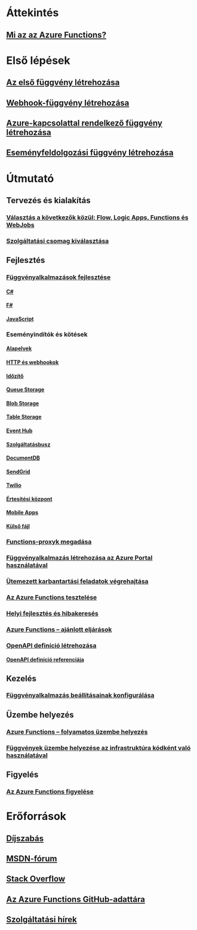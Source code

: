 # Áttekintés
## [Mi az az Azure Functions?](functions-overview.md)
# Első lépések
## [Az első függvény létrehozása](functions-create-first-azure-function.md)
## [Webhook-függvény létrehozása](functions-create-a-web-hook-or-api-function.md)
## [Azure-kapcsolattal rendelkező függvény létrehozása](functions-create-an-azure-connected-function.md)
## [Eseményfeldolgozási függvény létrehozása](functions-create-an-event-processing-function.md)
# Útmutató
## Tervezés és kialakítás
### [Választás a következők közül: Flow, Logic Apps, Functions és WebJobs](functions-compare-logic-apps-ms-flow-webjobs.md)
### [Szolgáltatási csomag kiválasztása](functions-scale.md)

## Fejlesztés
### [Függvényalkalmazások fejlesztése](functions-reference.md)
#### [C#](functions-reference-csharp.md)
#### [F#](functions-reference-fsharp.md)
#### [JavaScript](functions-reference-node.md)
### Eseményindítók és kötések
#### [Alapelvek](functions-triggers-bindings.md)
#### [HTTP és webhookok](functions-bindings-http-webhook.md)
#### [Időzítő](functions-bindings-timer.md)
#### [Queue Storage](functions-bindings-storage-queue.md)
#### [Blob Storage](functions-bindings-storage-blob.md)
#### [Table Storage](functions-bindings-storage-table.md)
#### [Event Hub](functions-bindings-event-hubs.md)
#### [Szolgáltatásbusz](functions-bindings-service-bus.md)
#### [DocumentDB](functions-bindings-documentdb.md)
#### [SendGrid](functions-bindings-sendgrid.md)
#### [Twilio](functions-bindings-twilio.md)
#### [Értesítési központ](functions-bindings-notification-hubs.md)
#### [Mobile Apps](functions-bindings-mobile-apps.md)
#### [Külső fájl](functions-bindings-external-file.md)
### [Functions-proxyk megadása](functions-proxies.md)
### [Függvényalkalmazás létrehozása az Azure Portal használatával](functions-create-function-app-portal.md)
### [Ütemezett karbantartási feladatok végrehajtása](functions-scenario-database-table-cleanup.md)
### [Az Azure Functions tesztelése](functions-test-a-function.md)
### [Helyi fejlesztés és hibakeresés](functions-run-local.md)
### [Azure Functions – ajánlott eljárások](functions-best-practices.md)
### [OpenAPI definíció létrehozása](functions-api-definition-getting-started.md)
#### [OpenAPI definíció referenciája](functions-api-definition.md)

## Kezelés
### [Függvényalkalmazás beállításainak konfigurálása](functions-how-to-use-azure-function-app-settings.md)

## Üzembe helyezés
### [Azure Functions – folyamatos üzembe helyezés](functions-continuous-deployment.md)
### [Függvények üzembe helyezése az infrastruktúra kódként való használatával](functions-infrastructure-as-code.md)

## Figyelés
### [Az Azure Functions figyelése](functions-monitoring.md)

# Erőforrások
## [Díjszabás](https://azure.microsoft.com/pricing/details/functions/)  
## [MSDN-fórum](https://social.msdn.microsoft.com/Forums/en-US/home?forum=AzureFunctions)
## [Stack Overflow](http://stackoverflow.com/questions/tagged/azure-functions)
## [Az Azure Functions GitHub-adattára](https://github.com/Azure/Azure-Functions/)
## [Szolgáltatási hírek](https://azure.microsoft.com/en-us/updates/?product=functions&updatetype=&platform=)
